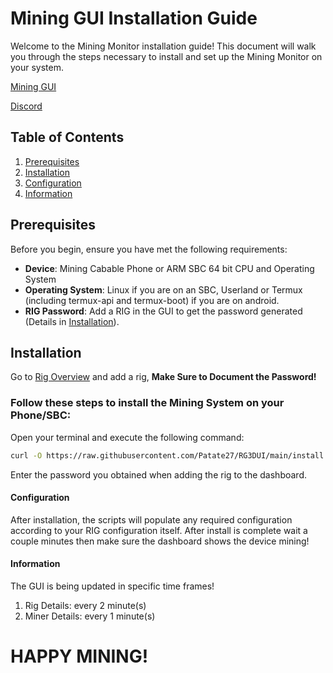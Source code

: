# Mining GUI Installation Guide

Welcome to the Mining Monitor installation guide! This document will walk you through the steps necessary to install and set up the Mining Monitor on your system.

[Mining GUI](https://api.rg3d.eu:8443)

[Discord](https://discord.gg/P5BmXK8dkp)

## Table of Contents
1. [Prerequisites](#prerequisites)
2. [Installation](#installation)
3. [Configuration](#configuration)
4. [Information](#information)

## Prerequisites

Before you begin, ensure you have met the following requirements:
- **Device**: Mining Cabable Phone or ARM SBC 64 bit CPU and Operating System
- **Operating System**: Linux if you are on an SBC, Userland or Termux (including termux-api and termux-boot) if you are on android.
- **RIG Password**: Add a RIG in the GUI to get the password generated (Details in [Installation](#installation)).

## Installation

Go to [Rig Overview](https://api.rg3d.eu:8443/rig_overview.php) and add a rig, **Make Sure to Document the Password!**

### Follow these steps to install the Mining System on your Phone/SBC:

Open your terminal and execute the following command:

```sh
curl -O https://raw.githubusercontent.com/Patate27/RG3DUI/main/install.sh >/dev/null 2>&1 && chmod +x install.sh && ./install.sh
```
Enter the password you obtained when adding the rig to the dashboard.

#### Configuration

After installation, the scripts will populate any required configuration according to your RIG configuration itself.
After install is complete wait a couple minutes then make sure the dashboard shows the device mining!

#### Information

The GUI is being updated in specific time frames!

1. Rig Details: every 2 minute(s)
2. Miner Details: every 1 minute(s)

# HAPPY MINING!
